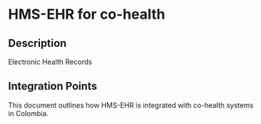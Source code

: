 # HMS-EHR for co-health

## Description

Electronic Health Records

## Integration Points

This document outlines how HMS-EHR is integrated with co-health systems in Colombia.
